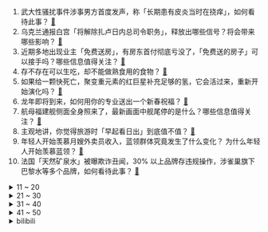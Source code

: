 1. 武大性骚扰事件涉事男方首度发声，称「长期患有皮炎当时在挠痒」，如何看待此事？ [:link:](https://www.zhihu.com/question/642843957)
2. 乌克兰通报白宫「将解除扎卢日内总司令职务」，释放出哪些信号？将会带来哪些影响？ [:link:](https://www.zhihu.com/question/642831556)
3. 近期多地出现业主「免费送房」，有房东首付彻底亏没了，「免费送的房子」可以接手吗？哪些信息值得关注？ [:link:](https://www.zhihu.com/question/642842817)
4. 存不存在可以生吃，却不能做熟食用的食物？ [:link:](https://www.zhihu.com/question/392618739)
5. 如果给一颗快死亡，聚变重元素的红巨星补充足够的氢，它会活过来，重新开始演化吗？ [:link:](https://www.zhihu.com/question/641179452)
6. 龙年即将到来，如何用你的专业送出一个新春祝福？ [:link:](https://www.zhihu.com/question/641826071)
7. 航母福建舰侧面全身照来了，最新画面中舰尾停的是什么？哪些信息值得关注？ [:link:](https://www.zhihu.com/question/642884808)
8. 主观地讲，你觉得旅游时「早起看日出」到底值不值？ [:link:](https://www.zhihu.com/question/642213056)
9. 年轻人开始羡慕月嫂外卖员收入，蓝领群体究竟发生了什么变化？ 为什么年轻人开始羡慕蓝领？ [:link:](https://www.zhihu.com/question/642305040)
10. 法国「天然矿泉水」被曝欺诈丑闻，30% 以上品牌存违规操作，涉雀巢旗下巴黎水等多个品牌，如何看待此事？ [:link:](https://www.zhihu.com/question/642867791)
<details>
<summary>11 ~ 20</summary>

11. 奔驰加塞事件正面 7 分钟监控曝光，奔驰男砸车前被白色奇瑞车顶了一下，哪些信息值得关注？ [:link:](https://www.zhihu.com/question/642863547)
12. 华为在 2024 年的前两周重夺中国手机市场销量第一，哪些信息值得关注？ [:link:](https://www.zhihu.com/question/642889237)
13. 春节长途开车，需要注意什么？ [:link:](https://www.zhihu.com/question/641674471)
14. 龙年接龙，「 2024 年的世界，我更关心……」，你会怎么接呢？ [:link:](https://www.zhihu.com/question/641317347)
15. 有没有哪种食物，一吃到大脑就「自动唤醒」你的某段过年回忆？ [:link:](https://www.zhihu.com/question/639929142)
16. 公募人士回应「ETF 帮助做空市场」，称市场融券规模有限，有影响但决定不了趋势，哪些信息值得关注？ [:link:](https://www.zhihu.com/question/642887498)
17. 家里面地暖一个月的费用多少在合理范围？ [:link:](https://www.zhihu.com/question/642314728)
18. 2024 LPL 春季赛JDG 2:1 LNG，如何评价这场比赛？ [:link:](https://www.zhihu.com/question/642883963)
19. 碧桂园超过 30 个项目入选首批房地产「白名单」，将获得融资支持，哪些信息值得关注？ [:link:](https://www.zhihu.com/question/642846364)
20. 美军空袭伊拉克和叙利亚，已致 39 人死亡，如何看待美方此举？哪些信息值得关注？ [:link:](https://www.zhihu.com/question/642843963)
</details>
<details>
<summary>21 ~ 30</summary>

21. 脱口秀演员杨波回应「我没事，为我的不成熟向所有人道歉」，此前发文承认出轨后疑似轻生，如何看待此事？ [:link:](https://www.zhihu.com/question/642884971)
22. TVB 男演员郑启泰不幸去世，享年 56 岁，曾参演《新闻女王》等剧，他还有哪些作品令你印象深刻？ [:link:](https://www.zhihu.com/question/642825581)
23. 你家过年饭桌上每年必有的一道菜是什么? [:link:](https://www.zhihu.com/question/642290053)
24. 23-24 赛季 NBA勇士 134:141 老鹰，如何评价这场比赛？ [:link:](https://www.zhihu.com/question/642824709)
25. 如果不记录数据，你还会去跑步吗？ [:link:](https://www.zhihu.com/question/642180953)
26. 如何评价小说《十日终焉》？ [:link:](https://www.zhihu.com/question/614963390)
27. 库克回应 Vision Pro 中国发布时间，可能会是何时？ [:link:](https://www.zhihu.com/question/642656420)
28. 一个人健身很丢人吗？ [:link:](https://www.zhihu.com/question/642181895)
29. “从不同角度看问题”的本质是什么？ [:link:](https://www.zhihu.com/question/636434779)
30. 不提雨字，怎么描写雨很大？ [:link:](https://www.zhihu.com/question/642665642)
</details>
<details>
<summary>31 ~ 40</summary>

31. 美媒测算「拜登在南卡罗来纳州民主党初选中胜出」，哪些信息值得关注？ [:link:](https://www.zhihu.com/question/642827246)
32. 过年回家给长辈带礼品老被骂不实用乱花钱，那带什么样的礼品最实用？ [:link:](https://www.zhihu.com/question/442826016)
33. 中央气象台发布暴雪橙色预警，7 省市部分地区有大到暴雪，湖北安徽等地或现有大暴雪，会带来哪些影响？ [:link:](https://www.zhihu.com/question/642743170)
34. 年夜饭里让你记忆最深的的一道菜是什么？ [:link:](https://www.zhihu.com/question/639791102)
35. 如果存在一种神奇的「记忆冰箱」，它能永久保鲜你生命中最珍贵的记忆，你会选择保存哪一段回忆呢？ [:link:](https://www.zhihu.com/question/642365227)
36. 《三体》的水滴是用什么方式推进的？ [:link:](https://www.zhihu.com/question/605394233)
37. 2024年哪款开放式蓝牙耳机更适合年轻人，它是如何提升『工作效率』，带来生活『幸福感』的？ [:link:](https://www.zhihu.com/question/640232517)
38. 也门多地遭美英空袭后，胡塞武装称对以色列的军事行动将继续，当前具体情况如何？哪些信息值得关注？ [:link:](https://www.zhihu.com/question/642837024)
39. 如何评价2024年《原神》新春会？ [:link:](https://www.zhihu.com/question/642558477)
40. 从医学角度，至少 40% 的癌症是可以预防的，日常生活中有哪些行为习惯有助于癌症预防？ [:link:](https://www.zhihu.com/question/642842854)
</details>
<details>
<summary>41 ~ 50</summary>

41. 为什么 Fate UBW 里，卫宫士郎最后可以无限剑制，而在《天之杯》却不行？ [:link:](https://www.zhihu.com/question/614257490)
42. 如何看待EDG被BLG46分钟速通零封后，Jiejie评分持平Xun？ [:link:](https://www.zhihu.com/question/642828990)
43. 年龄 30+ 脸上的皱纹增加了，怎么有效抗老？ [:link:](https://www.zhihu.com/question/640653826)
44. 究竟什么表现才是运动过量，或者运动量太轻，还有运动适中？ [:link:](https://www.zhihu.com/question/641552421)
45. 雪天行车时，新能源汽车要如何进行安全驾驶？ [:link:](https://www.zhihu.com/question/641716367)
46. 你所在的城市哪个景点是专供游客？本地人不去的？ [:link:](https://www.zhihu.com/question/432157399)
47. 23-24 赛季 NBA湖人 113:105 尼克斯，如何评价这场比赛？ [:link:](https://www.zhihu.com/question/642828657)
48. 研究生期间遇到什么样的导师是最舒服的？ [:link:](https://www.zhihu.com/question/637062313)
49. 糟糕的原生家庭养育环境，是如何扭曲孩子的人格发展？ [:link:](https://www.zhihu.com/question/641541860)
50. 为什么现代人普遍缺维生素 B? [:link:](https://www.zhihu.com/question/326389894)
</details><details>
<summary>bilibili</summary>

</details>
